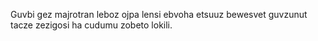 Guvbi gez majrotran leboz ojpa lensi ebvoha etsuuz bewesvet guvzunut tacze zezigosi ha cudumu zobeto lokili.